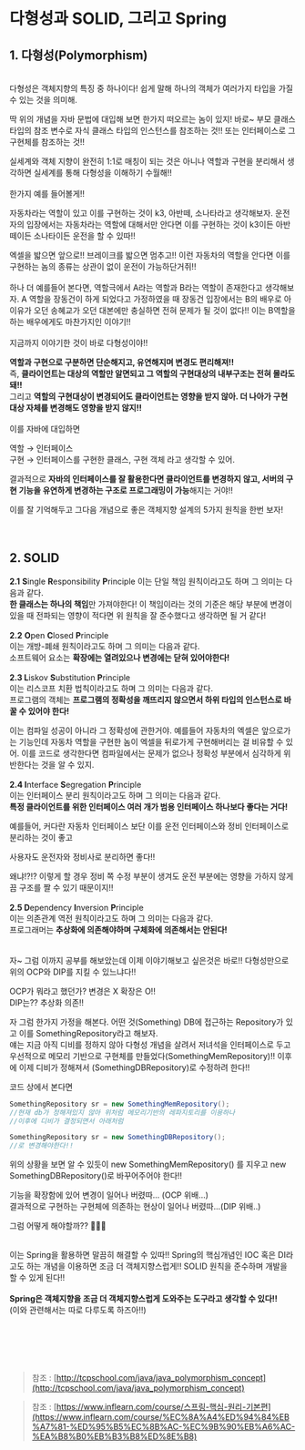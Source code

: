 # 다형성과 SOLID, 그리고 Spring

## 1. 다형성(Polymorphism)

<br/>다형성은 객체지향의 특징 중 하나이다!
쉽게 말해 하나의 객체가 여러가지 타입을 가질 수 있는 것을 의미해.

딱 위의 개념을 자바 문법에 대입해 보면 한가지 떠오르는 놈이 있지! 바로~ 부모 클래스 타입의 참조 변수로 자식 클래스 타입의 인스턴스를 참조하는 것!! 또는 인터페이스로 그 구현체를 참조하는 것!!

실세계와 객체 지향이 완전히 1:1로 매칭이 되는 것은 아니나 역할과 구현을 분리해서 생각하면 실세계를 통해 다형성을 이해하기 수월해!!<br/><br/>한가지 예를 들어볼게!!

자동차라는 역할이 있고 이를 구현하는 것이 k3, 아반떼, 소나타라고 생각해보자. 운전자의 입장에서는 자동차라는 역할에 대해서만 안다면 이를 구현하는 것이 k3이든 아반떼이든 소나타이든 운전을 할 수 있따!!

엑셀을 밟으면 앞으로!! 브레이크를 밟으면 멈추고!! 이런 자동차의 역할을 안다면 이를 구현하는 놈의 종류는 상관이 없이 운전이 가능하단거쥐!!<br/><br/>하나 더 예를들어 본다면, 역할극에서 A라는 역할과 B라는 역할이 존재한다고 생각해보자. A 역할을 장동건이 하게 되었다고 가정하였을 때 장동건 입장에서는 B의 배우로 아이유가 오던 송혜교가 오던 대본에만 충실하면 전혀 문제가 될 것이 없다!! 이는 B역할을 하는 배우에게도 마찬가지인 이야기!!<br/><br/>지금까지 이야기한 것이 바로 다형성이야!!

**역할과 구현으로 구분하면 단순해지고, 유연해지며 변경도 편리해져!!**
<br/>즉, **클라이언트는 대상의 역할만 알면되고 그 역할의 구현대상의 내부구조는 전혀 몰라도 돼!!**
<br/>그리고 **역할의 구현대상이 변경되어도 클라이언트는 영향을 받지 않아. 더 나아가 구현 대상 자체를 변경해도 영향을 받지 않지!!**<br/><br/>이를 자바에 대입하면

역할 → 인터페이스<br/>
구현 → 인터페이스를 구현한 클래스, 구현 객체
라고 생각할 수 있어.

결과적으로 **자바의 인터페이스를 잘 활용한다면 클라이언트를 변경하지 않고, 서버의 구현 기능을 유연하게 변경하는 구조로 프로그래밍이 가능**해지는 거야!!

이를 잘 기억해두고 그다음 개념으로 좋은 객체지향 설계의 5가지 원칙을 한번 보자!
<br/><br/><br/>

## 2. SOLID

**2.1** **S**ingle **R**esponsibility **P**rinciple
이는 단일 책임 원칙이라고도 하며 그 의미는 다음과 같다.<br/>
**한 클래스는 하나의 책임**만 가져야한다! 이 책임이라는 것의 기준은 해당 부분에 변경이 있을 때 전파되는 영향이 적다면 위 원칙을 잘 준수했다고 생각하면 될 거 같다!
<br/><br/>
**2.2** **O**pen **C**losed **P**rinciple
<br/>이는 개방-폐쇄 원칙이라고도 하며 그 의미는 다음과 같다.<br/>
소프트웨어 요소는 **확장에는 열려있으나 변경에는 닫혀 있어야한다!**
<br/><br/>
**2.3 L**iskov **S**ubstitution **P**rinciple
<br/>이는 리스코프 치환 법칙이라고도 하며 그 의미는 다음과 같다.<br/>
프로그램의 객체는 **프로그램의 정확성을 깨뜨리지 않으면서 하위 타입의 인스턴스로 바꿀 수 있어야 한다!**

이는 컴파일 성공이 아니라 그 정확성에 관한거야. 예를들어 자동차의 엑셀은 앞으로가는 기능인데 자동차 역할을 구현한 놈이 엑셀을 뒤로가게 구현해버리는 걸 비유할 수 있어. 이를 코드로 생각한다면 컴파일에서는 문제가 없으나 정확성 부분에서 심각하게 위반한다는 것을 알 수 있지.
<br/><br/>
**2.4 I**nterface **S**egregation **P**rinciple
<br/>이는 인터페이스 분리 원칙이라고도 하며 그 의미는 다음과 같다.<br/>
**특정 클라이언트를 위한 인터페이스 여러 개가 범용 인터페이스 하나보다 좋다는 거다!**

예를들어, 커다란 자동차 인터페이스 보단 이를 운전 인터페이스와 정비 인터페이스로 분리하는 것이 좋고

사용자도 운전자와 정비사로 분리하면 좋다!!

왜냐!?!? 이렇게 할 경우 정비 쪽 수정 부분이 생겨도 운전 부분에는 영향을 가하지 않게 끔 구조를 짤 수 있기 때문이지!!
<br/><br/>
**2.5 D**ependency **I**nversion **P**rinciple
<br/>이는 의존관계 역전 원칙이라고도 하며 그 의미는 다음과 같다.<br/>
프로그래머는 **추상화에 의존해야하며 구체화에 의존해서는 안된다!**
<br/><br/><br/>
자~ 그럼 이까지 공부를 해보았는데 이제 이야기해보고 싶은것은 바로!! 다형성만으로 위의 OCP와 DIP를 지킬 수 있느냐다!!

OCP가 뭐라고 했던가? 변경은 X 확장은 O!!<br/>
DIP는?? 추상화 의존!!

자 그럼 한가지 가정을 해본다. 어떤 것(Something) DB에 접근하는 Repository가 있고 이를 SomethingRepository라고 해보자.<br/>얘는 지금 아직 디비를 정하지 않아 다형성 개념을 살려서 저녀석을 인터페이스로 두고 우선적으로 메모리 기반으로 구현체를 만들었다(SomethingMemRepository)!! 이후에 이제 디비가 정해져서 (SomethingDBRepository)로 수정하려 한다!!

코드 상에서 본다면

```java
SomethingRepository sr = new SomethingMemRepository();
//현재 db가 정해져있지 않아 위처럼 메모리기반의 레파지토리를 이용하나
//이후에 디비가 결정되면서 아래처럼

SomethingRepository sr = new SomethingDBRepository();
//로 변경해야한다!!
```

위의 상황을 보면 알 수 있듯이 new SomethingMemRepository() 를 지우고 new SomethingDBRepository()로 바꾸어주어야 한다!!

기능을 확장함에 있어 변경이 일어나 버렸따... (OCP 위배...)<br/>
결과적으로 구현하는 구현체에 의존하는 현상이 일어나 버렸따...(DIP 위배..)

그럼 어떻게 해야할까?? 🤔🤔🤔
<br/><br/>

이는 Spring을 활용하면 말끔히 해결할 수 있따!! Spring의 핵심개념인 IOC 혹은 DI라고도 하는 개념을 이용하면 조금 더 객체지향스럽게!! SOLID 원칙을 준수하며 개발을 할 수 있게 된다!!
<br/><br/>
**Spring은 객체지향을 조금 더 객체지향스럽게 도와주는 도구라고 생각할 수 있다!!**<br/>
(이와 관련해서는 따로 다루도록 하즈아!!)
<br/><br/><br/><br/><br/><br/>

> 참조 : [http://tcpschool.com/java/java_polymorphism_concept](http://tcpschool.com/java/java_polymorphism_concept)

> 참조 : [https://www.inflearn.com/course/스프링-핵심-원리-기본편](https://www.inflearn.com/course/%EC%8A%A4%ED%94%84%EB%A7%81-%ED%95%B5%EC%8B%AC-%EC%9B%90%EB%A6%AC-%EA%B8%B0%EB%B3%B8%ED%8E%B8)

